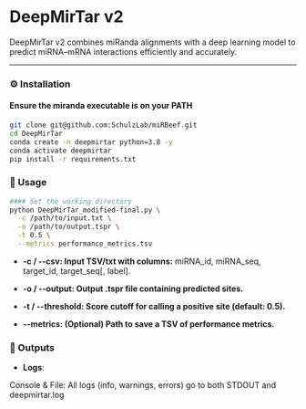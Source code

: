# DeepMirTar v2

DeepMirTar v2 combines miRanda alignments with a deep learning model to predict miRNA–mRNA interactions efficiently and accurately.

---

### ⚙️ Installation
#### Ensure the miranda executable is on your PATH
```bash
git clone git@github.com:SchulzLab/miRBeef.git
cd DeepMirTar
conda create -n deepmirtar python=3.8 -y
conda activate deepmirtar
pip install -r requirements.txt

```


### 🚀 Usage
```bash
#### Set the working directory
python DeepMirTar_modified-final.py \
  -c /path/to/input.txt \
  -o /path/to/output.tspr \
  -t 0.5 \
  --metrics performance_metrics.tsv

```
- **-c / --csv: Input TSV/txt with columns:**
miRNA_id, miRNA_seq, target_id, target_seq[, label].

- **-o / --output: Output .tspr file containing predicted sites.**

- **-t / --threshold: Score cutoff for calling a positive site (default: 0.5).**

- **--metrics: (Optional) Path to save a TSV of performance metrics.**


### 📂 Outputs

- **Logs**:

Console & File: All logs (info, warnings, errors) go to both STDOUT and deepmirtar.log









